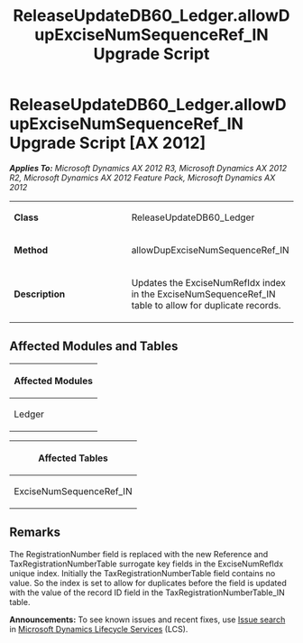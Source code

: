 ﻿---
title: ReleaseUpdateDB60_Ledger.allowDupExciseNumSequenceRef_IN Upgrade Script
TOCTitle: ReleaseUpdateDB60_Ledger.allowDupExciseNumSequenceRef_IN Upgrade Script
ms:assetid: 60d805c1-4447-dad6-b597-1c6ef9f972e6
ms:mtpsurl: https://msdn.microsoft.com/en-us/library/JJ719066(v=AX.60)
ms:contentKeyID: 49708606
ms.date: 05/18/2015
mtps_version: v=AX.60
---

# ReleaseUpdateDB60\_Ledger.allowDupExciseNumSequenceRef\_IN Upgrade Script [AX 2012]


_**Applies To:** Microsoft Dynamics AX 2012 R3, Microsoft Dynamics AX 2012 R2, Microsoft Dynamics AX 2012 Feature Pack, Microsoft Dynamics AX 2012_

<table>
<colgroup>
<col style="width: 50%" />
<col style="width: 50%" />
</colgroup>
<tbody>
<tr class="odd">
<td><p><strong>Class</strong></p></td>
<td><p>ReleaseUpdateDB60_Ledger</p></td>
</tr>
<tr class="even">
<td><p><strong>Method</strong></p></td>
<td><p>allowDupExciseNumSequenceRef_IN</p></td>
</tr>
<tr class="odd">
<td><p><strong>Description</strong></p></td>
<td><p>Updates the ExciseNumRefIdx index in the ExciseNumSequenceRef_IN table to allow for duplicate records.</p></td>
</tr>
</tbody>
</table>


## Affected Modules and Tables

<table>
<colgroup>
<col style="width: 100%" />
</colgroup>
<thead>
<tr class="header">
<th><p>Affected Modules</p></th>
</tr>
</thead>
<tbody>
<tr class="odd">
<td><p>Ledger</p></td>
</tr>
</tbody>
</table>


<table>
<colgroup>
<col style="width: 100%" />
</colgroup>
<thead>
<tr class="header">
<th><p>Affected Tables</p></th>
</tr>
</thead>
<tbody>
<tr class="odd">
<td><p>ExciseNumSequenceRef_IN</p></td>
</tr>
</tbody>
</table>


## Remarks

The RegistrationNumber field is replaced with the new Reference and TaxRegistrationNumberTable surrogate key fields in the ExciseNumRefIdx unique index. Initially the TaxRegistrationNumberTable field contains no value. So the index is set to allow for duplicates before the field is updated with the value of the record ID field in the TaxRegistrationNumberTable\_IN table.

  
**Announcements:** To see known issues and recent fixes, use [Issue search](http://go.microsoft.com/fwlink/?linkid=389258) in [Microsoft Dynamics Lifecycle Services](http://go.microsoft.com/fwlink/?linkid=306505) (LCS).

